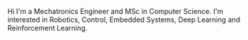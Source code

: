 Hi I'm a Mechatronics Engineer and MSc in Computer Science. 
I'm interested in Robotics, Control, Embedded Systems, Deep Learning and Reinforcement Learning.
